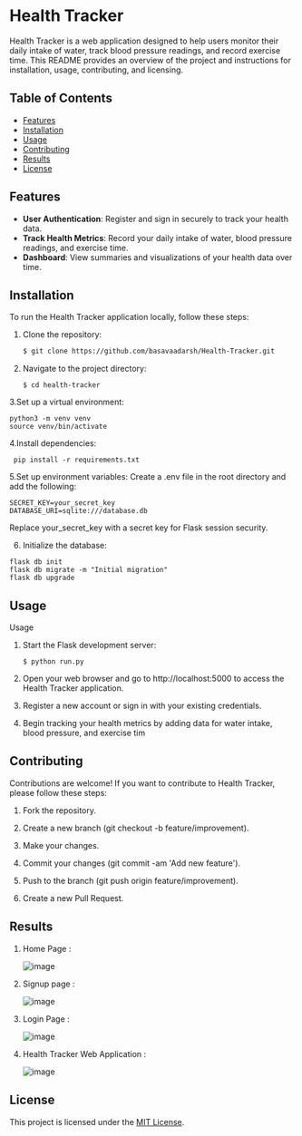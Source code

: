 # Health Tracker

Health Tracker is a web application designed to help users monitor their daily intake of water, track blood pressure readings, and record exercise time. This README provides an overview of the project and instructions for installation, usage, contributing, and licensing.

## Table of Contents

- [Features](#features)
- [Installation](#installation)
- [Usage](#usage)
- [Contributing](#contributing)
- [Results](#results)
- [License](#license)

## Features

- **User Authentication**: Register and sign in securely to track your health data.
- **Track Health Metrics**: Record your daily intake of water, blood pressure readings, and exercise time.
- **Dashboard**: View summaries and visualizations of your health data over time.

## Installation

To run the Health Tracker application locally, follow these steps:

1. Clone the repository:

   ```bash
   $ git clone https://github.com/basavaadarsh/Health-Tracker.git
   ```
2. Navigate to the project directory:

   ```
   $ cd health-tracker
   ```
  3.Set up a virtual environment:

   ```
   python3 -m venv venv
   source venv/bin/activate
   ```
 
   4.Install dependencies:

   ```
    pip install -r requirements.txt
   ```
  5.Set up environment variables:
    Create a .env file in the root directory and add the following:

   ```
   SECRET_KEY=your_secret_key
   DATABASE_URI=sqlite:///database.db
   ```
  Replace your_secret_key with a secret key for Flask session security.

  6. Initialize the database:

   ```
   flask db init
   flask db migrate -m "Initial migration"
   flask db upgrade
   ```

## Usage
Usage
1. Start the Flask development server:
   ```
   $ python run.py
   ```
2. Open your web browser and go to http://localhost:5000 to access the Health Tracker application.

3. Register a new account or sign in with your existing credentials.

4. Begin tracking your health metrics by adding data for water intake, blood pressure, and exercise tim


## Contributing

Contributions are welcome! If you want to contribute to Health Tracker, please follow these steps:

1. Fork the repository.

2. Create a new branch (git checkout -b feature/improvement).

3. Make your changes.

4. Commit your changes (git commit -am 'Add new feature').

5. Push to the branch (git push origin feature/improvement).

6. Create a new Pull Request.


## Results

1. Home Page :

   ![image](https://github.com/basavaadarsh/Health-Tracker/assets/125342337/277ab46e-ee0b-457a-8538-63e07c7f3ffc)

2. Signup page :   

    ![image](https://github.com/basavaadarsh/Health-Tracker/assets/125342337/bafa6150-e9d7-4adc-8bde-29b47a2fbf76)

3. Login Page :

    ![image](https://github.com/basavaadarsh/Health-Tracker/assets/125342337/816d5930-ecb0-4a2a-96b4-ec4926b7e428)

4. Health Tracker Web Application :

    ![image](https://github.com/basavaadarsh/Health-Tracker/assets/125342337/386f3de6-257a-4af3-92c0-a49150025909)


## License

This project is licensed under the [MIT License](LICENSE).


   



